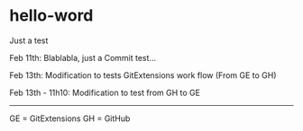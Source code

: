 # hello-word
Just a test

Feb 11th: Blablabla, just a Commit test...

Feb 13th: Modification to tests GitExtensions work flow (From GE to GH)

Feb 13th - 11h10: Modification to test from GH to GE


******
GE = GitExtensions
GH = GitHub
